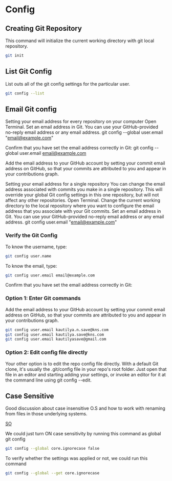 # Config

## Creating Git Repository

This command will initialize the current working directory with git local repository.

```sh
git init
```

## List Git Config

List outs all of the git config settings for the particular user.

```sh
git config --list
```

## Email Git config

Setting your email address for every repository on your computer Open Terminal. Set an email address in Git. You can use your GitHub-provided no-reply email address or any email address. git config --global user.email "email@example.com"

Confirm that you have set the email address correctly in Git: git config --global user.email email@example.com

Add the email address to your GitHub account by setting your commit email address on GitHub, so that your commits are attributed to you and appear in your contributions graph.

Setting your email address for a single repository You can change the email address associated with commits you make in a single repository. This will override your global Git config settings in this one repository, but will not affect any other repositories. Open Terminal. Change the current working directory to the local repository where you want to configure the email address that you associate with your Git commits. Set an email address in Git. You can use your GitHub-provided no-reply email address or any email address. git config user.email "email@example.com"

### Verify the Git Config

To know the username, type:

```bash
git config user.name
``` 

To know the email, type:

```bash
git config user.email email@example.com
```

Confirm that you have set the email address correctly in Git:

### Option 1: Enter Git commands

Add the email address to your GitHub account by setting your commit email address on GitHub, so that your commits are attributed to you and appear in your contributions graph.

```sh
git config user.email kautilya.n.save@kns.com
git config user.email kautilya.save@kns.com
git config user.email kautilyasave@gmail.com
```

### Option 2: Edit config file directly

Your other option is to edit the repo config file directly. With a default Git clone, it's usually the .git/config file in your repo's root folder. Just open that file in an editor and starting adding your settings, or invoke an editor for it at the command line using git config --edit.

## Case Sensitive

Good discussion about case insensitive O.S and how to work with renaming from files in those underlying systems.

[SO](https://stackoverflow.com/questions/10523849/changing-capitalization-of-filenames-in-git)

We could just turn ON case sensitivity by running this command as global git config

```sh
git config --global core.ignorecase false
```

To verify whether the settings was applied or not, we could run this command

```sh
git config --global --get core.ignorecase
```

